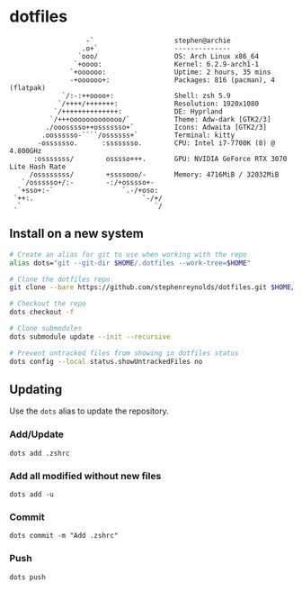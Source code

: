 # dotfiles

```
                   -`                    stephen@archie
                  .o+`                   --------------
                 `ooo/                   OS: Arch Linux x86_64
                `+oooo:                  Kernel: 6.2.9-arch1-1
               `+oooooo:                 Uptime: 2 hours, 35 mins
               -+oooooo+:                Packages: 816 (pacman), 4 (flatpak)
             `/:-:++oooo+:               Shell: zsh 5.9
            `/++++/+++++++:              Resolution: 1920x1080
           `/++++++++++++++:             DE: Hyprland
          `/+++ooooooooooooo/`           Theme: Adw-dark [GTK2/3]
         ./ooosssso++osssssso+`          Icons: Adwaita [GTK2/3]
        .oossssso-````/ossssss+`         Terminal: kitty
       -osssssso.      :ssssssso.        CPU: Intel i7-7700K (8) @ 4.800GHz
      :osssssss/        osssso+++.       GPU: NVIDIA GeForce RTX 3070 Lite Hash Rate
     /ossssssss/        +ssssooo/-       Memory: 4716MiB / 32032MiB
   `/ossssso+/:-        -:/+osssso+-
  `+sso+:-`                 `.-/+oso:
 `++:.                           `-/+/
 .`                                 `/
```

## Install on a new system

```bash
# Create an alias for git to use when working with the repo
alias dots="git --git-dir $HOME/.dotfiles --work-tree=$HOME"

# Clone the dotfiles repo
git clone --bare https://github.com/stephenreynolds/dotfiles.git $HOME/.dotfiles

# Checkout the repo
dots checkout -f

# Clone submodules
dots submodule update --init --recursive

# Prevent untracked files from showing in dotfiles status
dots config --local status.showUntrackedFiles no
```

## Updating

Use the `dots` alias to update the repository.

### Add/Update

`dots add .zshrc`

### Add all modified without new files

`dots add -u`

### Commit

`dots commit -m "Add .zshrc"`

### Push

`dots push`
